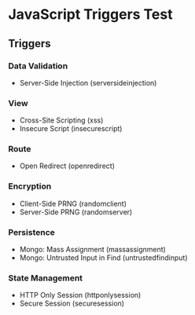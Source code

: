 # JavaScript Triggers Test

## Triggers
### Data Validation
* Server-Side Injection (serversideinjection)

### View
* Cross-Site Scripting (xss)
* Insecure Script (insecurescript)

### Route
* Open Redirect (openredirect)

### Encryption
* Client-Side PRNG (randomclient)
* Server-Side PRNG (randomserver)

### Persistence
* Mongo: Mass Assignment (massassignment)
* Mongo: Untrusted Input in Find (untrustedfindinput)

### State Management
* HTTP Only Session (httponlysession)
* Secure Session (securesession)
